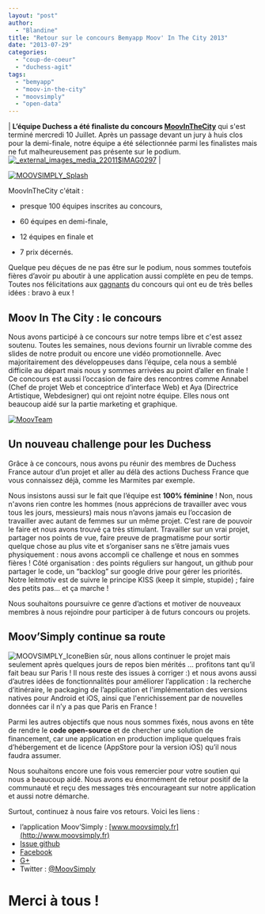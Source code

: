 ```yaml
---
layout: "post"
author: 
  - "Blandine"
title: "Retour sur le concours Bemyapp Moov' In The City 2013"
date: "2013-07-29"
categories: 
  - "coup-de-coeur"
  - "duchess-agit"
tags: 
  - "bemyapp"
  - "moov-in-the-city"
  - "moovsimply"
  - "open-data"
---
```


| **L’équipe Duchess a été finaliste du concours [MoovInTheCity](http://moovinthecity.com/)** qui s'est terminé mercredi 10 Juillet. Après un passage devant un jury à huis clos pour la demi-finale, notre équipe a été sélectionnée parmi les finalistes mais ne fut malheureusement pas présente sur le podium.[![_external_images_media_22011$IMAG0297](/assets/2013/07/2013-07-29-retour-sur-moov-in-the-city-2013/external_images_media_22011IMAG0297.jpg)](http://www.duchess-france.org/wp-content/uploads/2013/07/external_images_media_22011IMAG0297.jpg) |

[![MOOVSIMPLY_Splash](/assets/2013/07/2013-07-29-retour-sur-moov-in-the-city-2013/MOOVSIMPLY_Splash.jpg)](http://www.duchess-france.org/wp-content/uploads/2013/06/MOOVSIMPLY_Splash.jpg)

MoovInTheCity c'était :

- presque 100 équipes inscrites au concours,
    
- 60 équipes en demi-finale,
    
- 12 équipes en finale et
    
- 7 prix décernés.
    

Quelque peu déçues de ne pas être sur le podium, nous sommes toutefois fières d’avoir pu aboutir à une application aussi complète en peu de temps. Toutes nos félicitations aux [gagnants](http://www.paris.fr/accueil/accueil-paris-fr/moov-in-the-city-le-palmares-de-vos-meilleures-idees/rub_1_actu_132888_port_24329) du concours qui ont eu de très belles idées : bravo à eux !

## Moov In The City : le concours

Nous avons participé à ce concours sur notre temps libre et c'est assez soutenu. Toutes les semaines, nous devions fournir un livrable comme des slides de notre produit ou encore une vidéo promotionnelle. Avec majoritairement des développeuses dans l’équipe, cela nous a semblé difficile au départ mais nous y sommes arrivées au point d’aller en finale ! Ce concours est aussi l’occasion de faire des rencontres comme Annabel (Chef de projet Web et conceptrice d’interface Web) et Aya (Directrice Artistique, Webdesigner) qui ont rejoint notre équipe. Elles nous ont beaucoup aidé sur la partie marketing et graphique.

[![MoovTeam](/assets/2013/07/2013-07-29-retour-sur-moov-in-the-city-2013/MoovTeam.jpg)](http://www.duchess-france.org/wp-content/uploads/2013/07/MoovTeam.jpg)

## Un nouveau challenge pour les Duchess

Grâce à ce concours, nous avons pu réunir des membres de Duchess France autour d’un projet et aller au délà des actions Duchess France que vous connaissez déjà, comme les Marmites par exemple.

Nous insistons aussi sur le fait que l’équipe est **100% féminine** ! Non, nous n'avons rien contre les hommes (nous apprécions de travailler avec vous tous les jours, messieurs) mais nous n’avons jamais eu l’occasion de travailler avec autant de femmes sur un même projet. C’est rare de pouvoir le faire et nous avons trouvé ça très stimulant. Travailler sur un vrai projet, partager nos points de vue, faire preuve de pragmatisme pour sortir quelque chose au plus vite et s’organiser sans ne s’être jamais vues physiquement : nous avons accompli ce challenge et nous en sommes fières ! Côté organisation : des points réguliers sur hangout, un github pour partager le code, un “backlog” sur google drive pour gérer les priorités. Notre leitmotiv est de suivre le principe KISS (keep it simple, stupide) ; faire des petits pas... et ça marche !

Nous souhaitons poursuivre ce genre d’actions et motiver de nouveaux membres à nous rejoindre pour participer à de futurs concours ou projets.

## Moov’Simply continue sa route

![MOOVSIMPLY_Icone](/assets/2013/07/2013-07-29-retour-sur-moov-in-the-city-2013/MOOVSIMPLY_Icone.jpg)Bien sûr, nous allons continuer le projet mais seulement après quelques jours de repos bien mérités ... profitons tant qu’il fait beau sur Paris ! Il nous reste des issues à corriger :) et nous avons aussi d’autres idées de fonctionnalités pour améliorer l’application : la recherche d’itinéraire, le packaging de l’application et l'implémentation des versions natives pour Android et iOS, ainsi que l'enrichissement par de nouvelles données car il n’y a pas que Paris en France !

Parmi les autres objectifs que nous nous sommes fixés, nous avons en tête de rendre le **code open-source** et de chercher une solution de financement, car une application en production implique quelques frais d’hébergement et de licence (AppStore pour la version iOS) qu’il nous faudra assumer.

Nous souhaitons encore une fois vous remercier pour votre soutien qui nous a beaucoup aidé. Nous avons eu énormément de retour positif de la communauté et reçu des messages très encourageant sur notre application et aussi notre démarche.

Surtout, continuez à nous faire vos retours. Voici les liens :

- l’application Moov’Simply : [www.moovsimply.fr](http://www.moovsimply.fr)
- [Issue github](https://github.com/DuchessFrance/MoovSimplyIssues/issues)
- [Facebook](https://www.facebook.com/pages/MoovSimply/202637696527037)
- [G+](https://plus.google.com/111276029511757083439/posts/FhgYKwgaVSF#111276029511757083439/posts/FhgYKwgaVSF)
- Twitter : [@MoovSimply](https://twitter.com/MoovSimply)

# **Merci à tous !**
